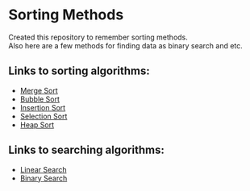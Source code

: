 # Sorting Methods
Created this repository to remember sorting methods.   
Also here are a few methods for finding data as binary search and etc.

## Links to sorting algorithms:  
* [Merge Sort](https://github.com/DaturaSleep/SortingMethods/blob/master/SortingThings/src/MergeSort.java)
* [Bubble Sort](https://github.com/DaturaSleep/SortingMethods/blob/master/SortingThings/src/BubbleSort.java)
* [Insertion Sort](https://github.com/DaturaSleep/SortingMethods/blob/master/SortingThings/src/InsertionSort.java)
* [Selection Sort](https://github.com/DaturaSleep/SortingMethods/blob/master/SortingThings/src/SelectionSort.java)
* [Heap Sort](https://github.com/DaturaSleep/SortingMethods/blob/master/SortingThings/src/HeapSort.java) 

## Links to searching algorithms:
* [Linear Search](https://github.com/DaturaSleep/SortingMethods/blob/master/SortingThings/src/LinearSearch.java)
* [Binary Search](https://github.com/DaturaSleep/SortingMethods/blob/master/SortingThings/src/BinarySearch.java)

